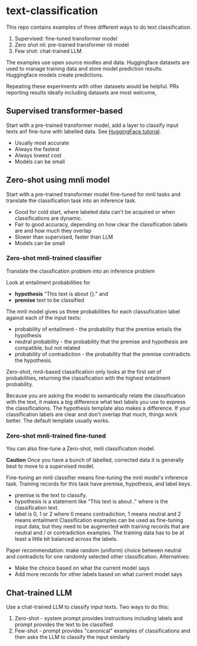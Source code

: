 # text-classification
This repo contains examples of three different ways to do text classification.
1. Supervised: fine-tuned transformer model
2. Zero shot nli: pre-trained transformer nli model
4. Few shot: chat-trained LLM

The examples use open source modles and data. Huggingface datasets are used to manage training data and store model prediction results. Huggingface models create predictions.

Repeating these experiments with other datasets would be helpful. PRs reporting results ideally including datasets are most welcome,


## Supervised transformer-based
Start with a pre-trained transformer model, add a layer to classify input texts anf fine-tune with labelled data.
See [HuggingFace tutorial](https://huggingface.co/docs/transformers/tasks/sequence_classification).
* Usually most accurate 
* Always the fastest
* Always lowest cost
* Models can be small

## Zero-shot using mnli model
Start with a pre-trained transformer model fine-tuned for mnli tasks and translate the classification task into an inference task.
* Good for cold start, where labeled data can't be acquired or when classifications are dynamic. 
* Fair to good accuracy, depending on how clear the classification labels are and how much they overlap
* Slower than supervised, faster than LLM
* Models can be small

### Zero-shot mnli-trained classifier
Translate the classfication problem into an inference problem

Look at entailment probabilities for 
* __hypothesis__ "This text is about {}." and 
* __premise__ text to be classified


The mnli model gives us three probabilities for each classufication label against each of the input texts:
* probability of entailment - the probability that the premise entails the hypothesis
* neutral probability - the probability that the premise and hypothesis are compatible, but not related
* probability of contradiction - the probability that the premise contradicts the hypothesis.

Zero-shot, mnli-based classification only looks at the first set of probabilities, returning the classification with the highest entailment probability.

Because you are asking the model to semantically relate the classification with the text, it makes a big difference what text labels you use to express the classifications. The hypothesis template also makes a difference. If your classification labels are clear and don't overlap that much, things work better. The default template usually works.


### Zero-shot mnli-trained fine-tuned
You can also fine-tune a Zero-shot, mnli classification model.

__Caution__ Once you have a bunch of labelled, corrected data it is generally best to move to a supervised model.

Fine-tuning an mnli classifier means fine-tuning the mnli model's inference task.  Training records for this task 
have premise, hypothesis, and label keys.
* premise is the text to classify.
* hypothesis is a statement like "This text is about <class>." where <class> is the classification text.
* label is 0, 1 or 2 where 0 means contradiction, 1 means neutral and 2 means entailment
Classification examples can be used as fine-tuning input data, but they need to be augmented with training records that are neutral and / or contradiction examples. The training data has to be at least a little bit balanced across the labels. 

Paper recommendation:  make random (uniform) choice between neutral and contradicts for one randomly selected other classification.
Alternatives:
* Make the choice based on what the current model says
* Add more records for other labels based on what current model says


## Chat-trained LLM
Use a chat-trained LLM to classify input texts.  Two ways to do this:
1. Zero-shot - system prompt provides instructions including labels and prompt provides the text to be classified
2. Few-shot - prompt provides "canonical" examples of classifications and then asks the LLM to classify the input similarly
